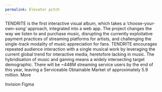 ```yaml
---
permalink: Elevator pitch
---
```

TENDRITE is the first interactive visual album, which takes a ‘choose-your-own-song’ approach, integrated into a web app. The project changes the way we listen to and purchase music, disrupting the currently exploitative payment practices of streaming platforms for artists, and challenging the single-track modality of music appreciation for fans. TENDRITE encourages repeated audience interaction with a single musical work by leveraging the current global trend for interactive media, heretofore lacking in music. The hybridisation of music and gaming means a widely intersecting target demographic. There will be ~448M streaming service users by the end of this year, leaving a Serviceable Obtainable Market of approximately 5.9 million. More  


Invision 
Figma
